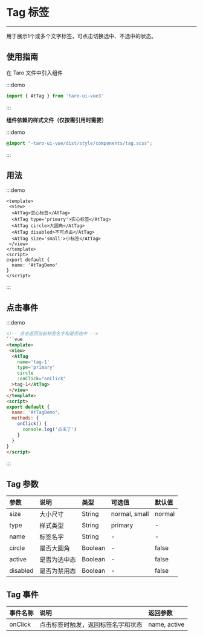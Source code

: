 # Tag 标签

---

用于展示1个或多个文字标签，可点击切换选中、不选中的状态。

## 使用指南

在 Taro 文件中引入组件

:::demo

```js
import { AtTag } from 'taro-ui-vue3'
```

:::

**组件依赖的样式文件（仅按需引用时需要）**

:::demo

```scss
@import "~taro-ui-vue/dist/style/components/tag.scss";
```

:::

## 用法

:::demo

```vue
<template>
 <view>
  <AtTag>空心标签</AtTag>
  <AtTag type='primary'>实心标签</AtTag>
  <AtTag circle>大圆角</AtTag>
  <AtTag disabled>不可点击</AtTag>
  <AtTag size='small'>小标签</AtTag>
 </view>
</template>
<script>
export default {
  name: 'AtTagDemo'
}
</script>
```

:::

## 点击事件

:::demo

```html
<!-- 点击返回当前标签名字和是否选中 -->
```vue
<template>
 <view>
  <AtTag
    name='tag-1'
    type='primary'
    circle
    :onClick="onClick"
  >tag-1</AtTag>
 </view>
</template>
<script>
export default {
  name: 'AtTagDemo'，
  methods: {
    onClick() {
      console.log('点击了')
    }
  }
}
</script>
```

:::

## Tag 参数

| 参数     | 说明         | 类型    | 可选值        | 默认值 |
|:---------|:-------------|:--------|:--------------|:-------|
| size     | 大小尺寸     | String  | normal, small | normal |
| type     | 样式类型     | String  | primary       | -      |
| name     | 标签名字     | String  | -             | -      |
| circle   | 是否大圆角   | Boolean | -             | false  |
| active   | 是否为选中态 | Boolean | -             | false  |
| disabled | 是否为禁用态 | Boolean | -             | false  |

## Tag 事件

| 事件名称 | 说明                               | 返回参数     |
|:---------|:-----------------------------------|:-------------|
| onClick  | 点击标签时触发，返回标签名字和状态 | name, active |
